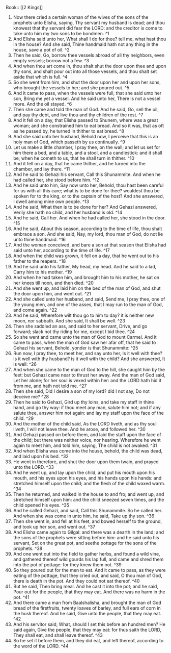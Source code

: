 Book:: [[2 Kings]]
 1. Now there cried a certain woman of the wives of the sons of the prophets unto Elisha, saying, Thy servant my husband is dead; and thou knowest that thy servant did fear the LORD: and the creditor is come to take unto him my two sons to be bondmen. ^1
 2. And Elisha said unto her, What shall I do for thee? tell me, what hast thou in the house? And she said, Thine handmaid hath not any thing in the house, save a pot of oil. ^2
 3. Then he said, Go, borrow thee vessels abroad of all thy neighbors, even empty vessels; borrow not a few. ^3
 4. And when thou art come in, thou shalt shut the door upon thee and upon thy sons, and shalt pour out into all those vessels, and thou shalt set aside that which is full. ^4
 5. So she went from him, and shut the door upon her and upon her sons, who brought the vessels to her; and she poured out. ^5
 6. And it came to pass, when the vessels were full, that she said unto her son, Bring me yet a vessel. And he said unto her, There is not a vessel more. And the oil stayed. ^6
 7. Then she came and told the man of God. And he said, Go, sell the oil, and pay thy debt, and live thou and thy children of the rest. ^7
 8. And it fell on a day, that Elisha passed to Shunem, where was a great woman; and she constrained him to eat bread. And so it was, that as oft as he passed by, he turned in thither to eat bread. ^8
 9. And she said unto her husband, Behold now, I perceive that this is an holy man of God, which passeth by us continually. ^9
 10. Let us make a little chamber, I pray thee, on the wall; and let us set for him there a bed, and a table, and a stool, and a candlestick: and it shall be, when he cometh to us, that he shall turn in thither. ^10
 11. And it fell on a day, that he came thither, and he turned into the chamber, and lay there. ^11
 12. And he said to Gehazi his servant, Call this Shunammite. And when he had called her, she stood before him. ^12
 13. And he said unto him, Say now unto her, Behold, thou hast been careful for us with all this care; what is to be done for thee? wouldest thou be spoken for to the king, or to the captain of the host? And she answered, I dwell among mine own people. ^13
 14. And he said, What then is to be done for her? And Gehazi answered, Verily she hath no child, and her husband is old. ^14
 15. And he said, Call her. And when he had called her, she stood in the door. ^15
 16. And he said, About this season, according to the time of life, thou shalt embrace a son. And she said, Nay, my lord, thou man of God, do not lie unto thine handmaid. ^16
 17. And the woman conceived, and bare a son at that season that Elisha had said unto her, according to the time of life. ^17
 18. And when the child was grown, it fell on a day, that he went out to his father to the reapers. ^18
 19. And he said unto his father, My head, my head. And he said to a lad, Carry him to his mother. ^19
 20. And when he had taken him, and brought him to his mother, he sat on her knees till noon, and then died. ^20
 21. And she went up, and laid him on the bed of the man of God, and shut the door upon him, and went out. ^21
 22. And she called unto her husband, and said, Send me, I pray thee, one of the young men, and one of the asses, that I may run to the man of God, and come again. ^22
 23. And he said, Wherefore wilt thou go to him to day? it is neither new moon, nor sabbath. And she said, It shall be well. ^23
 24. Then she saddled an ass, and said to her servant, Drive, and go forward; slack not thy riding for me, except I bid thee. ^24
 25. So she went and came unto the man of God to mount Carmel. And it came to pass, when the man of God saw her afar off, that he said to Gehazi his servant, Behold, yonder is that Shunammite: ^25
 26. Run now, I pray thee, to meet her, and say unto her, Is it well with thee? is it well with thy husband? is it well with the child? And she answered, It is well: ^26
 27. And when she came to the man of God to the hill, she caught him by the feet: but Gehazi came near to thrust her away. And the man of God said, Let her alone; for her soul is vexed within her: and the LORD hath hid it from me, and hath not told me. ^27
 28. Then she said, Did I desire a son of my lord? did I not say, Do not deceive me? ^28
 29. Then he said to Gehazi, Gird up thy loins, and take my staff in thine hand, and go thy way: if thou meet any man, salute him not; and if any salute thee, answer him not again: and lay my staff upon the face of the child. ^29
 30. And the mother of the child said, As the LORD liveth, and as thy soul liveth, I will not leave thee. And he arose, and followed her. ^30
 31. And Gehazi passed on before them, and laid the staff upon the face of the child; but there was neither voice, nor hearing. Wherefore he went again to meet him, and told him, saying, The child is not awaked. ^31
 32. And when Elisha was come into the house, behold, the child was dead, and laid upon his bed. ^32
 33. He went in therefore, and shut the door upon them twain, and prayed unto the LORD. ^33
 34. And he went up, and lay upon the child, and put his mouth upon his mouth, and his eyes upon his eyes, and his hands upon his hands: and stretched himself upon the child; and the flesh of the child waxed warm. ^34
 35. Then he returned, and walked in the house to and fro; and went up, and stretched himself upon him: and the child sneezed seven times, and the child opened his eyes. ^35
 36. And he called Gehazi, and said, Call this Shunammite. So he called her. And when she was come in unto him, he said, Take up thy son. ^36
 37. Then she went in, and fell at his feet, and bowed herself to the ground, and took up her son, and went out. ^37
 38. And Elisha came again to Gilgal: and there was a dearth in the land; and the sons of the prophets were sitting before him: and he said unto his servant, Set on the great pot, and seethe pottage for the sons of the prophets. ^38
 39. And one went out into the field to gather herbs, and found a wild vine, and gathered thereof wild gourds his lap full, and came and shred them into the pot of pottage: for they knew them not. ^39
 40. So they poured out for the men to eat. And it came to pass, as they were eating of the pottage, that they cried out, and said, O thou man of God, there is death in the pot. And they could not eat thereof. ^40
 41. But he said, Then bring meal. And he cast it into the pot; and he said, Pour out for the people, that they may eat. And there was no harm in the pot. ^41
 42. And there came a man from Baalshalisha, and brought the man of God bread of the firstfruits, twenty loaves of barley, and full ears of corn in the husk thereof. And he said, Give unto the people, that they may eat. ^42
 43. And his servitor said, What, should I set this before an hundred men? He said again, Give the people, that they may eat: for thus saith the LORD, They shall eat, and shall leave thereof. ^43
 44. So he set it before them, and they did eat, and left thereof, according to the word of the LORD. ^44
